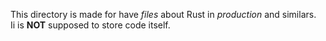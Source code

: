 This directory is made for have *files* about Rust in *production* and similars.  
Ii is **NOT** supposed to store code itself.